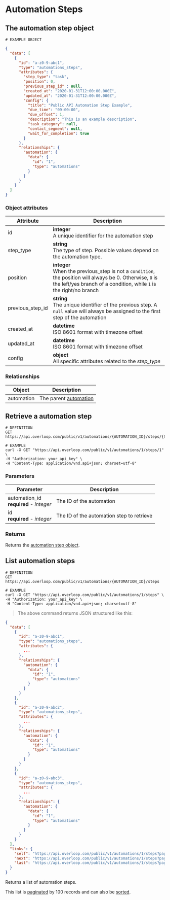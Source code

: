# Automation Steps
## The automation step object
```
# EXAMPLE OBJECT
```

```json
{
  "data": [
    {
      "id": "a-z0-9-abc1",
      "type": "automations_steps",
      "attributes": {
        "step_type": "task",
        "position": 0,
        "previous_step_id" : null,
        "created_at": "2020-01-31T12:00:00.000Z",
        "updated_at": "2020-01-31T12:00:00.000Z",
        "config": {
          "title": "Public API Automation Step Example",
          "due_time": "09:00:00",
          "due_offset": 1,
          "description": "This is an example description",
          "task_category": null,
          "contact_segment": null,
          "wait_for_completion": true
        }
      },
      "relationships": {
        "automation": {
          "data": {
            "id": "1",
            "type": "automations"
          }
        }
      }
    }
  ]
}
```


### Object attributes
Attribute | Description
--------- | -----------
id | **integer** <br />A unique identifier for the automation step
step_type | **string** <br />The type of step. Possible values depend on the automation type.
position | **integer** <br />When the previous_step is not a `condition`, the position will always be 0. Otherwise, `0` is the left/yes branch of a condition, while `1` is the right/no branch
previous_step_id | **string** <br />The unique identifier of the previous step. A `null` value will always be assigned to the first step of the automation
created_at | **datetime** <br />ISO 8601 format with timezone offset
updated_at | **datetime** <br />ISO 8601 format with timezone offset
config | **object** <br />All specific attributes related to the _step_type_

### Relationships
Object | Description
--------- | -----------
automation | The parent [automation](#automations)

## Retrieve a automation step
```shell
# DEFINITION
GET https://api.overloop.com/public/v1/automations/{AUTOMATION_ID}/steps/{STEP_ID}

# EXAMPLE
curl -X GET "https://api.overloop.com/public/v1/automations/1/steps/1" \
-H "Authorization: your_api_key" \
-H "Content-Type: application/vnd.api+json; charset=utf-8"
```

### Parameters
Parameter | Description
--------- | -----------
automation_id<br />**required** - *integer* | The ID of the automation
id<br />**required** - *integer* | The ID of the automation step to retrieve

### Returns
Returns the [automation step object](#the-automation-step-object).

## List automation steps
```shell
# DEFINITION
GET https://api.overloop.com/public/v1/automations/{AUTOMATION_ID}/steps

# EXAMPLE
curl -X GET "https://api.overloop.com/public/v1/automations/1/steps" \
-H "Authorization: your_api_key" \
-H "Content-Type: application/vnd.api+json; charset=utf-8"
```

> The above command returns JSON structured like this:

```json
{
  "data": [
    {
      "id": "a-z0-9-abc1",
      "type": "automations_steps",
      "attributes": {
        ...
      },
      "relationships": {
        "automation": {
          "data": {
            "id": "1",
            "type": "automations"
          }
        }
      }
    },
    {
      "id": "a-z0-9-abc2",
      "type": "automations_steps",
      "attributes": {
        ...
      },
      "relationships": {
        "automation": {
          "data": {
            "id": "1",
            "type": "automations"
          }
        }
      }
    },
    {
      "id": "a-z0-9-abc3",
      "type": "automations_steps",
      "attributes": {
        ...
      },
      "relationships": {
        "automation": {
          "data": {
            "id": "1",
            "type": "automations"
          }
        }
      }
    }
  ],
  "links": {
    "self": "https://api.overloop.com/public/v1/automations/1/steps?page%5Bnumber%5D=1&page%5Bsize%5D=100",
    "next": "https://api.overloop.com/public/v1/automations/1/steps?page%5Bnumber%5D=2&page%5Bsize%5D=100",
    "last": "https://api.overloop.com/public/v1/automations/1/steps?page%5Bnumber%5D=5&page%5Bsize%5D=100"
  }
}
```

Returns a list of automation steps.

This list is [paginated](#pagination) by 100 records and can also be [sorted](#sorting).
